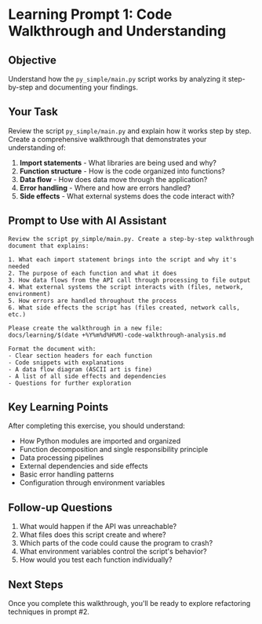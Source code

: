 # Learning Prompt 1: Code Walkthrough and Understanding

## Objective
Understand how the `py_simple/main.py` script works by analyzing it step-by-step and documenting your findings.

## Your Task
Review the script `py_simple/main.py` and explain how it works step by step. Create a comprehensive walkthrough that demonstrates your understanding of:

1. **Import statements** - What libraries are being used and why?
2. **Function structure** - How is the code organized into functions?
3. **Data flow** - How does data move through the application?
4. **Error handling** - Where and how are errors handled?
5. **Side effects** - What external systems does the code interact with?

## Prompt to Use with AI Assistant

```
Review the script py_simple/main.py. Create a step-by-step walkthrough document that explains:

1. What each import statement brings into the script and why it's needed
2. The purpose of each function and what it does
3. How data flows from the API call through processing to file output
4. What external systems the script interacts with (files, network, environment)
5. How errors are handled throughout the process
6. What side effects the script has (files created, network calls, etc.)

Please create the walkthrough in a new file:
docs/learning/$(date +%Y%m%d%H%M)-code-walkthrough-analysis.md

Format the document with:
- Clear section headers for each function
- Code snippets with explanations
- A data flow diagram (ASCII art is fine)
- A list of all side effects and dependencies
- Questions for further exploration
```

## Key Learning Points
After completing this exercise, you should understand:
- How Python modules are imported and organized
- Function decomposition and single responsibility principle
- Data processing pipelines
- External dependencies and side effects
- Basic error handling patterns
- Configuration through environment variables

## Follow-up Questions
1. What would happen if the API was unreachable?
2. What files does this script create and where?
3. Which parts of the code could cause the program to crash?
4. What environment variables control the script's behavior?
5. How would you test each function individually?

## Next Steps
Once you complete this walkthrough, you'll be ready to explore refactoring techniques in prompt #2.